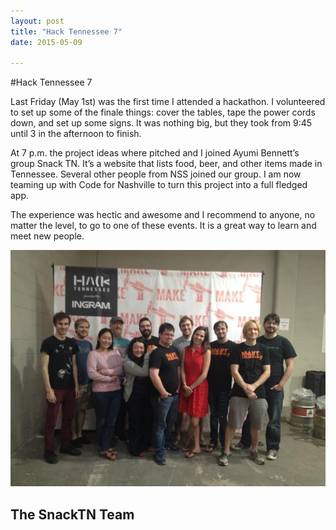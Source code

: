 ```yaml
---
layout: post
title: "Hack Tennessee 7"
date: 2015-05-09

---
```

#Hack Tennessee 7

Last Friday (May 1st) was the first time I attended a hackathon. I volunteered to set up some of the finale things: cover the tables, tape the power cords down, and set up some signs. It was nothing big, but they took from 9:45 until 3 in the afternoon to finish.

At 7 p.m. the project ideas where pitched and I joined Ayumi Bennett’s group Snack TN. It’s a website that lists food, beer, and other items made in Tennessee. Several other people from NSS joined our group. I am now teaming up with Code for Nashville to turn this project into a full fledged app.

The experience was hectic and awesome and I recommend to anyone, no matter the level, to go to one of these events. It is a great way to learn and meet new people.

<img class="snackPic" src="/assets/images/SnackTN.jpg">

## The SnackTN Team
